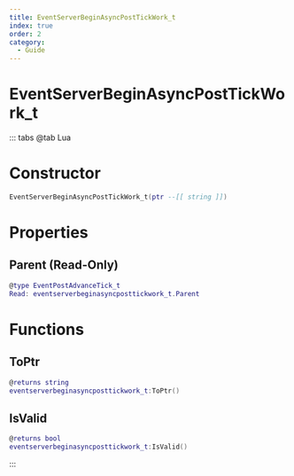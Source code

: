 ```yaml
---
title: EventServerBeginAsyncPostTickWork_t
index: true
order: 2
category:
  - Guide
---
```


# EventServerBeginAsyncPostTickWork_t

::: tabs
@tab Lua
# Constructor
```lua
EventServerBeginAsyncPostTickWork_t(ptr --[[ string ]])
```
# Properties
## Parent (Read-Only)
```lua
@type EventPostAdvanceTick_t
Read: eventserverbeginasyncposttickwork_t.Parent
```
# Functions
## ToPtr
```lua
@returns string
eventserverbeginasyncposttickwork_t:ToPtr()
```
## IsValid
```lua
@returns bool
eventserverbeginasyncposttickwork_t:IsValid()
```

:::